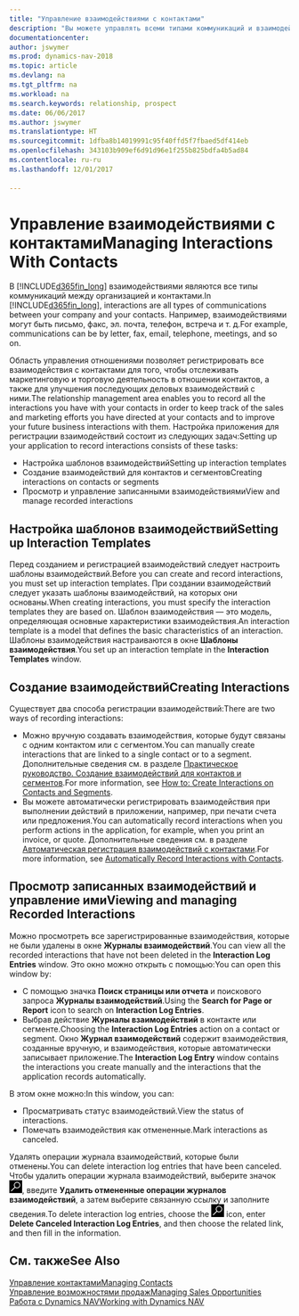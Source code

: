 ```yaml
---
title: "Управление взаимодействиями с контактами"
description: "Вы можете управлять всеми типами коммуникаций и взаимодействий между организацией и контактами, например, письмами, телефонными звонками, встречами и т. д."
documentationcenter: 
author: jswymer
ms.prod: dynamics-nav-2018
ms.topic: article
ms.devlang: na
ms.tgt_pltfrm: na
ms.workload: na
ms.search.keywords: relationship, prospect
ms.date: 06/06/2017
ms.author: jswymer
ms.translationtype: HT
ms.sourcegitcommit: 1dfba8b14019991c95f40ffd5f7fbaed5df414eb
ms.openlocfilehash: 343103b909ef6d91d96e1f255b825bdfa4b5ad84
ms.contentlocale: ru-ru
ms.lasthandoff: 12/01/2017

---
```

# <a name="managing-interactions-with-contacts"></a><span data-ttu-id="53f18-103">Управление взаимодействиями с контактами</span><span class="sxs-lookup"><span data-stu-id="53f18-103">Managing Interactions With Contacts</span></span>
<span data-ttu-id="53f18-104">В [!INCLUDE[d365fin_long](includes/d365fin_long_md.md)] взаимодействиями являются все типы коммуникаций между организацией и контактами.</span><span class="sxs-lookup"><span data-stu-id="53f18-104">In [!INCLUDE[d365fin_long](includes/d365fin_long_md.md)], interactions are all types of communications between your company and your contacts.</span></span> <span data-ttu-id="53f18-105">Например, взаимодействиями могут быть письмо, факс, эл. почта, телефон, встреча и т. д.</span><span class="sxs-lookup"><span data-stu-id="53f18-105">For example, communications can be by letter, fax, email, telephone, meetings, and so on.</span></span>

<span data-ttu-id="53f18-106">Область управления отношениями позволяет регистрировать все взаимодействия с контактами для того, чтобы отслеживать маркетинговую и торговую деятельность в отношении контактов, а также для улучшения последующих деловых взаимодействий с ними.</span><span class="sxs-lookup"><span data-stu-id="53f18-106">The relationship management area enables you to record all the interactions you have with your contacts in order to keep track of the sales and marketing efforts you have directed at your contacts and to improve your future business interactions with them.</span></span> <span data-ttu-id="53f18-107">Настройка приложения для регистрации взаимодействий состоит из следующих задач:</span><span class="sxs-lookup"><span data-stu-id="53f18-107">Setting up your application to record interactions consists of these tasks:</span></span>

* <span data-ttu-id="53f18-108">Настройка шаблонов взаимодействий</span><span class="sxs-lookup"><span data-stu-id="53f18-108">Setting up interaction templates</span></span>  
* <span data-ttu-id="53f18-109">Создание взаимодействий для контактов и сегментов</span><span class="sxs-lookup"><span data-stu-id="53f18-109">Creating interactions on contacts or segments</span></span>  
* <span data-ttu-id="53f18-110">Просмотр и управление записанными взаимодействиями</span><span class="sxs-lookup"><span data-stu-id="53f18-110">View and manage recorded interactions</span></span>  

##  <a name="setting-up-interaction-templates"></a><span data-ttu-id="53f18-111">Настройка шаблонов взаимодействий</span><span class="sxs-lookup"><span data-stu-id="53f18-111">Setting up Interaction Templates</span></span>
<span data-ttu-id="53f18-112">Перед созданием и регистрацией взаимодействий следует настроить шаблоны взаимодействий.</span><span class="sxs-lookup"><span data-stu-id="53f18-112">Before you can create and record interactions, you must set up interaction templates.</span></span> <span data-ttu-id="53f18-113">При создании взаимодействий следует указать шаблоны взаимодействий, на которых они основаны.</span><span class="sxs-lookup"><span data-stu-id="53f18-113">When creating interactions, you must specify the interaction templates they are based on.</span></span> <span data-ttu-id="53f18-114">Шаблон взаимодействия — это модель, определяющая основные характеристики взаимодействия.</span><span class="sxs-lookup"><span data-stu-id="53f18-114">An interaction template is a model that defines the basic characteristics of an interaction.</span></span>
<span data-ttu-id="53f18-115">Шаблоны взаимодействия настраиваются в окне **Шаблоны взаимодействия**.</span><span class="sxs-lookup"><span data-stu-id="53f18-115">You set up an interaction template in the **Interaction Templates** window.</span></span>  

## <a name="creating-interactions"></a><span data-ttu-id="53f18-116">Создание взаимодействий</span><span class="sxs-lookup"><span data-stu-id="53f18-116">Creating Interactions</span></span>
<span data-ttu-id="53f18-117">Существует два способа регистрации взаимодействий:</span><span class="sxs-lookup"><span data-stu-id="53f18-117">There are two ways of recording interactions:</span></span>

* <span data-ttu-id="53f18-118">Можно вручную создавать взаимодействия, которые будут связаны с одним контактом или с сегментом.</span><span class="sxs-lookup"><span data-stu-id="53f18-118">You can manually create interactions that are linked to a single contact or to a segment.</span></span> <span data-ttu-id="53f18-119">Дополнительные сведения см. в разделе [Практическое руководство. Создание взаимодействий для контактов и сегментов](marketing-how-create-interactions.md).</span><span class="sxs-lookup"><span data-stu-id="53f18-119">For more information, see [How to: Create Interactions on Contacts and Segments](marketing-how-create-interactions.md).</span></span>  
* <span data-ttu-id="53f18-120">Вы можете автоматически регистрировать взаимодействия при выполнении действий в приложении, например, при печати счета или предложения.</span><span class="sxs-lookup"><span data-stu-id="53f18-120">You can automatically record interactions when you perform actions in the application, for example, when you print an invoice, or quote.</span></span> <span data-ttu-id="53f18-121">Дополнительные сведения см. в разделе [Автоматическая регистрация взаимодействий с контактами](marketing-auto-record-interactions.md).</span><span class="sxs-lookup"><span data-stu-id="53f18-121">For more information, see [Automatically Record Interactions with Contacts](marketing-auto-record-interactions.md).</span></span>

## <a name="viewing-and-managing-recorded-interactions"></a><span data-ttu-id="53f18-122">Просмотр записанных взаимодействий и управление ими</span><span class="sxs-lookup"><span data-stu-id="53f18-122">Viewing and managing Recorded Interactions</span></span>
<span data-ttu-id="53f18-123">Можно просмотреть все зарегистрированные взаимодействия, которые не были удалены в окне **Журналы взаимодействий**.</span><span class="sxs-lookup"><span data-stu-id="53f18-123">You can view all the recorded interactions that have not been deleted in the **Interaction Log Entries** window.</span></span> <span data-ttu-id="53f18-124">Это окно можно открыть с помощью:</span><span class="sxs-lookup"><span data-stu-id="53f18-124">You can open this window by:</span></span>

* <span data-ttu-id="53f18-125">С помощью значка **Поиск страницы или отчета** и поискового запроса **Журналы взаимодействий**.</span><span class="sxs-lookup"><span data-stu-id="53f18-125">Using the **Search for Page or Report** icon to search on **Interaction Log Entries**.</span></span>
* <span data-ttu-id="53f18-126">Выбрав действие **Журналы взаимодействий** в контакте или сегменте.</span><span class="sxs-lookup"><span data-stu-id="53f18-126">Choosing the **Interaction Log Entries** action on a contact or segment.</span></span>
  <span data-ttu-id="53f18-127">Окно **Журнал взаимодействий** содержит взаимодействия, созданные вручную, и взаимодействия, которые автоматически записывает приложение.</span><span class="sxs-lookup"><span data-stu-id="53f18-127">The **Interaction Log Entry** window contains the interactions you create manually and the interactions that the application records automatically.</span></span>

<span data-ttu-id="53f18-128">В этом окне можно:</span><span class="sxs-lookup"><span data-stu-id="53f18-128">In this window, you can:</span></span>

* <span data-ttu-id="53f18-129">Просматривать статус взаимодействий.</span><span class="sxs-lookup"><span data-stu-id="53f18-129">View the status of interactions.</span></span>
* <span data-ttu-id="53f18-130">Помечать взаимодействия как отмененные.</span><span class="sxs-lookup"><span data-stu-id="53f18-130">Mark interactions as canceled.</span></span>

<span data-ttu-id="53f18-131">Удалять операции журнала взаимодействий, которые были отменены.</span><span class="sxs-lookup"><span data-stu-id="53f18-131">You can delete interaction log entries that have been canceled.</span></span> <span data-ttu-id="53f18-132">Чтобы удалить операции журнала взаимодействий, выберите значок ![Поиск страницы или отчета](media/ui-search/search_small.png "Значок поиска страницы или отчета"), введите **Удалить отмененные операции журналов взаимодействий**, а затем выберите связанную ссылку и заполните сведения.</span><span class="sxs-lookup"><span data-stu-id="53f18-132">To delete interaction log entries, choose the ![Search for Page or Report](media/ui-search/search_small.png "Search for Page or Report icon") icon, enter **Delete Canceled Interaction Log Entries**, and then choose the related link, and then fill in the information.</span></span>

## <a name="see-also"></a><span data-ttu-id="53f18-133">См. также</span><span class="sxs-lookup"><span data-stu-id="53f18-133">See Also</span></span>
[<span data-ttu-id="53f18-134">Управление контактами</span><span class="sxs-lookup"><span data-stu-id="53f18-134">Managing Contacts</span></span>](marketing-contacts.md)  
[<span data-ttu-id="53f18-135">Управление возможностями продаж</span><span class="sxs-lookup"><span data-stu-id="53f18-135">Managing Sales Opportunities</span></span>](marketing-manage-sales-opportunities.md)  
[<span data-ttu-id="53f18-136">Работа с Dynamics NAV</span><span class="sxs-lookup"><span data-stu-id="53f18-136">Working with Dynamics NAV</span></span>](ui-work-product.md)  

